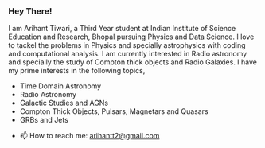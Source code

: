 ### Hey There!
I am Arihant Tiwari, a Third Year student at Indian Institute of Science Education and Research, Bhopal pursuing Physics and Data Science. I love to tackel the problems in Physics and specially astrophysics with coding and computational analysis. I am currently interested in Radio astronomy and specially the study of Compton thick objects and Radio Galaxies. I have my prime interests in the following topics, 

* Time Domain Astronomy 
* Radio Astronomy
* Galactic Studies and AGNs
* Compton Thick Objects, Pulsars, Magnetars and Quasars
* GRBs and Jets

- 📫 How to reach me: arihantt2@gmail.com

<!---
Arismos/Arismos is a ✨ special ✨ repository because its `README.md` (this file) appears on your GitHub profile.
You can click the Preview link to take a look at your changes.
--->
